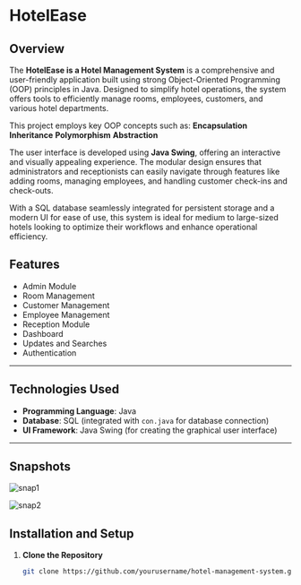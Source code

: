 # HotelEase

## Overview
The **HotelEase is a Hotel Management System** is a comprehensive and user-friendly application built using strong Object-Oriented Programming (OOP) principles in Java. Designed to simplify hotel operations, the system offers tools to efficiently manage rooms, employees, customers, and various hotel departments.

This project employs key OOP concepts such as: **Encapsulation** **Inheritance** **Polymorphism**
  **Abstraction**

The user interface is developed using **Java Swing**, offering an interactive and visually appealing experience. The modular design ensures that administrators and receptionists can easily navigate through features like adding rooms, managing employees, and handling customer check-ins and check-outs.

With a SQL database seamlessly integrated for persistent storage and a modern UI for ease of use, this system is ideal for medium to large-sized hotels looking to optimize their workflows and enhance operational efficiency.

## Features

- Admin Module  
- Room Management  
- Customer Management  
- Employee Management  
- Reception Module  
- Dashboard  
- Updates and Searches  
- Authentication  


---

## Technologies Used
- **Programming Language**: Java
- **Database**: SQL (integrated with `con.java` for database connection)
- **UI Framework**: Java Swing (for creating the graphical user interface)

---

## Snapshots 

![snap1](https://github.com/user-attachments/assets/064fa438-0359-4693-8091-91f4c9269116)

![snap2](https://github.com/user-attachments/assets/8b199144-77a3-4fd5-8d15-0116f8cc5e74)



## Installation and Setup
1. **Clone the Repository**
   ```bash
   git clone https://github.com/yourusername/hotel-management-system.git
